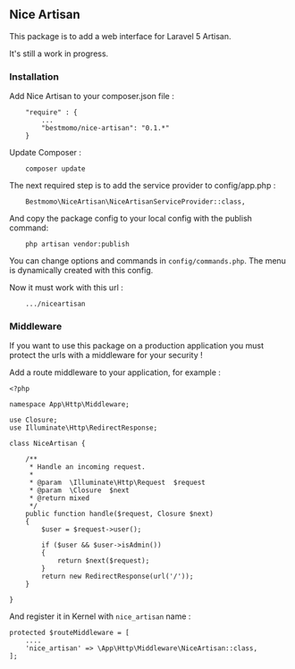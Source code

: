## Nice Artisan ##

This package is to add a web interface for Laravel 5 Artisan.

It's still a work in progress.

### Installation ###

Add Nice Artisan to your composer.json file :
```
    "require" : {
        ...
        "bestmomo/nice-artisan": "0.1.*"
    }
```

Update Composer :
```
    composer update
```

The next required step is to add the service provider to config/app.php :
```
    Bestmomo\NiceArtisan\NiceArtisanServiceProvider::class,
```

And copy the package config to your local config with the publish command:
```
    php artisan vendor:publish
```

You can change options and commands in `config/commands.php`. The menu is dynamically created with this config.

Now it must work with this url :
```
    .../niceartisan
```



### Middleware ###

If you want to use this package on a production application you must protect the urls with a middleware for your security !

Add a route middleware to your application, for example :
```
<?php 

namespace App\Http\Middleware;

use Closure;
use Illuminate\Http\RedirectResponse;

class NiceArtisan {

    /**
     * Handle an incoming request.
     *
     * @param  \Illuminate\Http\Request  $request
     * @param  \Closure  $next
     * @return mixed
     */
    public function handle($request, Closure $next)
    {
        $user = $request->user();

        if ($user && $user->isAdmin())
        {
            return $next($request);
        }
        return new RedirectResponse(url('/'));
    }

}
```

And register it in Kernel with `nice_artisan` name :

```
protected $routeMiddleware = [
    ....
    'nice_artisan' => \App\Http\Middleware\NiceArtisan::class,
];

``` 



